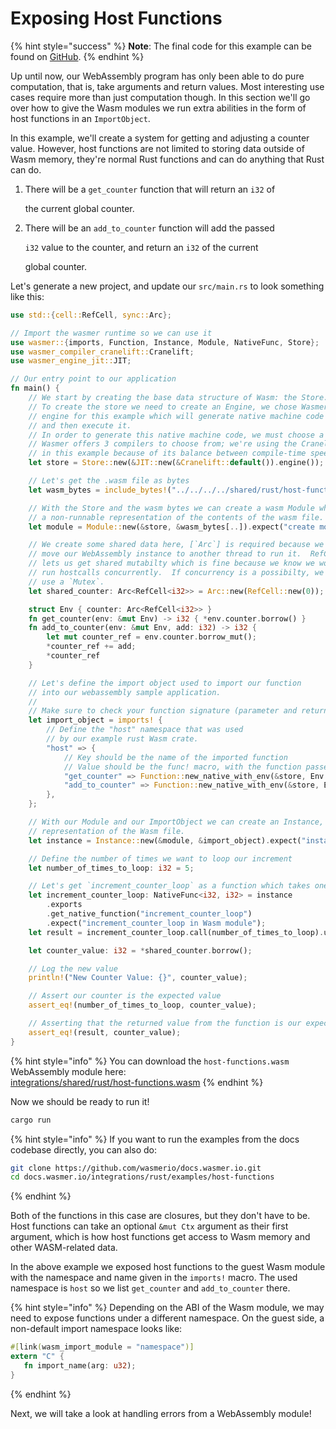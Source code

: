 # Exposing Host Functions

{% hint style="success" %}
**Note**: The final code for this example can be found on 
[GitHub](https://github.com/wasmerio/wasmer/blob/master/examples/imports_function.rs).
{% endhint %}

Up until now, our WebAssembly program has only been able to do pure computation, that is, take arguments and return 
values. Most interesting use cases require more than just computation though. In this section we'll go over how to give 
the Wasm modules we run extra abilities in the form of host functions in an `ImportObject`.

In this example, we'll create a system for getting and adjusting a counter value. However, host functions are not 
limited to storing data outside of Wasm memory, they're normal Rust functions and can do anything that Rust can do.

1. There will be a `get_counter` function that will return an `i32` of

   the current global counter.

2. There will be an `add_to_counter` function will add the passed

   `i32` value to the counter, and return an `i32` of the current

   global counter.

Let's generate a new project, and update our `src/main.rs` to look something like this:

```rust
use std::{cell::RefCell, sync::Arc};

// Import the wasmer runtime so we can use it
use wasmer::{imports, Function, Instance, Module, NativeFunc, Store};
use wasmer_compiler_cranelift::Cranelift;
use wasmer_engine_jit::JIT;

// Our entry point to our application
fn main() {
    // We start by creating the base data structure of Wasm: the Store.
    // To create the store we need to create an Engine, we chose Wasmer's JIT
    // engine for this example which will generate native machine code at runtime
    // and then execute it.
    // In order to generate this native machine code, we must choose a compiler.
    // Wasmer offers 3 compilers to choose from; we're using the Cranelift compiler
    // in this example because of its balance between compile-time speed and runtime speed.
    let store = Store::new(&JIT::new(&Cranelift::default()).engine());

    // Let's get the .wasm file as bytes
    let wasm_bytes = include_bytes!("../../../../shared/rust/host-functions.wasm");

    // With the Store and the wasm bytes we can create a wasm Module which is
    // a non-runnable representation of the contents of the wasm file.
    let module = Module::new(&store, &wasm_bytes[..]).expect("create module");

    // We create some shared data here, [`Arc`] is required because we may
    // move our WebAssembly instance to another thread to run it.  RefCell
    // lets us get shared mutabilty which is fine because we know we won't
    // run hostcalls concurrently.  If concurrency is a possibilty, we'd have to
    // use a `Mutex`.
    let shared_counter: Arc<RefCell<i32>> = Arc::new(RefCell::new(0));

    struct Env { counter: Arc<RefCell<i32>> }
    fn get_counter(env: &mut Env) -> i32 { *env.counter.borrow() }
    fn add_to_counter(env: &mut Env, add: i32) -> i32 {
        let mut counter_ref = env.counter.borrow_mut();
        *counter_ref += add;
        *counter_ref
    }

    // Let's define the import object used to import our function
    // into our webassembly sample application.
    //
    // Make sure to check your function signature (parameter and return types) carefully!
    let import_object = imports! {
        // Define the "host" namespace that was used
        // by our example rust Wasm crate.
        "host" => {
            // Key should be the name of the imported function
            // Value should be the func! macro, with the function passed in.
            "get_counter" => Function::new_native_with_env(&store, Env { counter: shared_counter.clone() }, get_counter),
            "add_to_counter" => Function::new_native_with_env(&store, Env { counter: shared_counter.clone() }, add_to_counter),
        },
    };

    // With our Module and our ImportObject we can create an Instance, which is the runnable
    // representation of the Wasm file.
    let instance = Instance::new(&module, &import_object).expect("instantiate module");

    // Define the number of times we want to loop our increment
    let number_of_times_to_loop: i32 = 5;

    // Let's get `increment_counter_loop` as a function which takes one `i32` and returns one `i32`
    let increment_counter_loop: NativeFunc<i32, i32> = instance
        .exports
        .get_native_function("increment_counter_loop")
        .expect("increment_counter_loop in Wasm module");
    let result = increment_counter_loop.call(number_of_times_to_loop).unwrap();

    let counter_value: i32 = *shared_counter.borrow();

    // Log the new value
    println!("New Counter Value: {}", counter_value);

    // Assert our counter is the expected value
    assert_eq!(number_of_times_to_loop, counter_value);

    // Asserting that the returned value from the function is our expected value.
    assert_eq!(result, counter_value);
}
```

{% hint style="info" %}
You can download the `host-functions.wasm` WebAssembly module here:  
[integrations/shared/rust/host-functions.wasm](https://github.com/wasmerio/docs.wasmer.io/raw/master/integrations/shared/rust/host-functions.wasm)
{% endhint %}

Now we should be ready to run it!

```bash
cargo run
```

{% hint style="info" %}
If you want to run the examples from the docs codebase directly, you can also do:

```bash
git clone https://github.com/wasmerio/docs.wasmer.io.git
cd docs.wasmer.io/integrations/rust/examples/host-functions
```
{% endhint %}

Both of the functions in this case are closures, but they don't have to be. Host functions can take an optional `&mut Ctx` argument as their first argument, which is how host functions get access to Wasm memory and other WASM-related data.

In the above example we exposed host functions to the guest Wasm module with the namespace and name given in the `imports!` macro. The used namespace is `host` so we list `get_counter` and `add_to_counter` there.

{% hint style="info" %}
Depending on the ABI of the Wasm module, we may need to expose functions under a different namespace. On the guest side, a non-default import namespace looks like:

```rust
#[link(wasm_import_module = "namespace")]
extern "C" {
   fn import_name(arg: u32);
}
```
{% endhint %}

Next, we will take a look at handling errors from a WebAssembly module!

